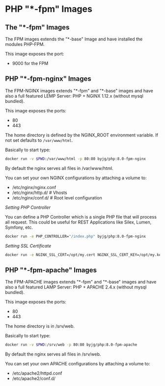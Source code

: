 # PHP "*-fpm" Images

## The "*-fpm" Images

The FPM images extends the "*-base" Image and have installed the modules PHP-FPM.

This image exposes the port:
- 9000 for the FPM

## PHP "*-fpm-nginx" Images

The FPM-NGINX images extends "\*-fpm" and "\*-base" images and have also
a full featured LEMP Server: PHP + NGINX 1.12.x (without mysql bundled).

This image exposes the ports:
- 80
- 443

The home directory is defined by the NGINX_ROOT environment variable. If not set defaults to  `/var/www/html`.

Basically to start type:

```bash
docker run -v $PWD:/var/www/html -p 80:80 byjg/php:8.0-fpm-nginx
```

By default the nginx serves all files in /var/www/html.

You can set your own NGINX configurations by attaching a volume to:
- /etc/nginx/nginx.conf
- /etc/nginx/http.d/   # Vhosts
- /etc/nginx/conf.d/   # Root level configuration


*Setting PHP Controller*

You can define a PHP Controller which is a single PHP file that will process all request. This could be useful for
REST Applications like Silex, Lumen, Symfony, etc.

```bash
docker run -e PHP_CONTROLLER="/index.php" byjg/php:8.0-fpm-nginx
```

*Setting SSL Certificate*


```bash
docker run -e NGINX_SSL_CERT=/opt/my.cert NGINX_SSL_CERT_KEY=/opt/my.key byjg/php:8.0-fpm-nginx
```

## PHP "*-fpm-apache" Images

The FPM-APACHE images extends "\*-fpm" and "\*-base" images and have also
a full featured LAMP Server: PHP + APACHE 2.4.x (without mysql bundled).

This image exposes the ports:
- 80
- 443

The home directory is in /srv/web.

Basically to start type:

```bash
docker run -v $PWD:/srv/web -p 80:80 byjg/php:8.0-fpm-apache
```

By default the nginx serves all files in /srv/web.

You can set your own APACHE configurations by attaching a volume to:
- /etc/apache2/httpd.conf
- /etc/apache2/conf.d/

